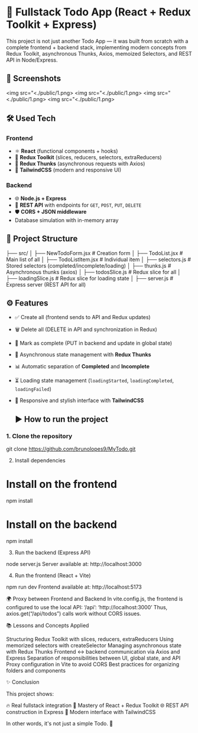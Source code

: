 # 🚀 Fullstack Todo App (React + Redux Toolkit + Express)

This project is not just another Todo App — it was built from scratch with a complete frontend + backend stack, implementing modern concepts from Redux Toolkit, asynchronous Thunks, Axios, memoized Selectors, and REST API in Node/Express.

## 📸 Screenshots

<img src="<./public/1.png> 
<img src="<./public/1.png> 
<img src="<./public/1.png> 
<img src="<./public/1.png> 


## 🛠️ Used Tech 

### Frontend
- ⚛️ **React** (functional components + hooks)
- 🎯 **Redux Toolkit** (slices, reducers, selectors, extraReducers)
- 🔄 **Redux Thunks** (asynchronous requests with Axios)
- 🎨 **TailwindCSS** (modern and responsive UI)

### Backend
- 🌐 **Node.js + Express**
- 🔗 **REST API** with endpoints for `GET`, `POST`, `PUT`, `DELETE`
- 🛡️ **CORS + JSON middleware**
- Database simulation with in-memory array

## 📂 Project Structure

├── src/
│ ├── NewTodoForm.jsx # Creation form
│ ├── TodoList.jsx # Main list of all
│ ├── TodoListItem.jsx # Individual item
│ ├── selectors.js # Stored selectors (completed/incomplete/loading)
│ ├── thunks.js # Asynchronous thunks (axios)
│ ├── todosSlice.js # Redux slice for all
│ ├── loadingSlice.js # Redux slice for loading state
│ ├── server.js # Express server (REST API for all)

## ⚙️ Features

- ✅ Create all (frontend sends to API and Redux updates)
- 🗑️ Delete all (DELETE in API and synchronization in Redux)
- 🎯 Mark as complete (PUT in backend and update in global state)
- 🔄 Asynchronous state management with **Redux Thunks**
- 📊 Automatic separation of **Completed** and **Incomplete**
- ⏳ Loading state management (`loadingStarted`, `loadingCompleted`, `loadingFailed`)
- 🎨 Responsive and stylish interface with **TailwindCSS**

  ## ▶️ How to run the project

### 1. Clone the repository
git clone https://github.com/brunolopes9/MyTodo.git

2. Install dependencies

# Install on the frontend
npm install

# Install on the backend
npm install

3. Run the backend (Express API)

node server.js
Server available at: http://localhost:3000

4. Run the frontend (React + Vite)

npm run dev
Frontend available at: http://localhost:5173

🌍 Proxy between Frontend and Backend
In vite.config.js, the frontend is configured to use the local API:
‘/api’: ‘http://localhost:3000’
Thus, axios.get(“/api/todos”) calls work without CORS issues.

📚 Lessons and Concepts Applied

Structuring Redux Toolkit with slices, reducers, extraReducers
Using memorized selectors with createSelector
Managing asynchronous state with Redux Thunks
Frontend <-> backend communication via Axios and Express
Separation of responsibilities between UI, global state, and API
Proxy configuration in Vite to avoid CORS
Best practices for organizing folders and components

✨ Conclusion

This project shows:

🔥 Real fullstack integration
🎯 Mastery of React + Redux Toolkit
🌐 REST API construction in Express
🎨 Modern interface with TailwindCSS

In other words, it's not just a simple Todo. 🚀


